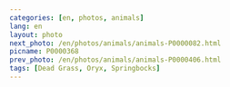 ```yaml
---
categories: [en, photos, animals]
lang: en
layout: photo
next_photo: /en/photos/animals/animals-P0000082.html
picname: P0000368
prev_photo: /en/photos/animals/animals-P0000406.html
tags: [Dead Grass, Oryx, Springbocks]
---
```

